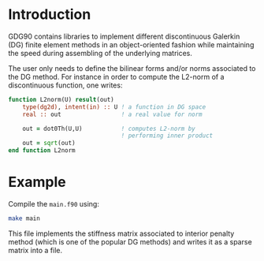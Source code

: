 # Introduction

GDG90 contains libraries to implement different discontinuous Galerkin
(DG) finite element methods in an object-oriented fashion while
maintaining the speed during assembling of the underlying matrices.

The user only needs to define the bilinear forms and/or norms
associated to the DG method. For instance in order to compute the
L2-norm of a discontinuous function, one writes:

```fortran
function L2norm(U) result(out)
	type(dg2d), intent(in) :: U ! a function in DG space
	real :: out                 ! a real value for norm

	out = dot0Th(U,U)           ! computes L2-norm by 
                                ! performing inner product
	out = sqrt(out)
end function L2norm
```


# Example

Compile the `main.f90` using:
```bash
make main
```

This file implements the stiffness matrix associated to interior
penalty method (which is one of the popular DG methods) and writes it
as a sparse matrix into a file. 
